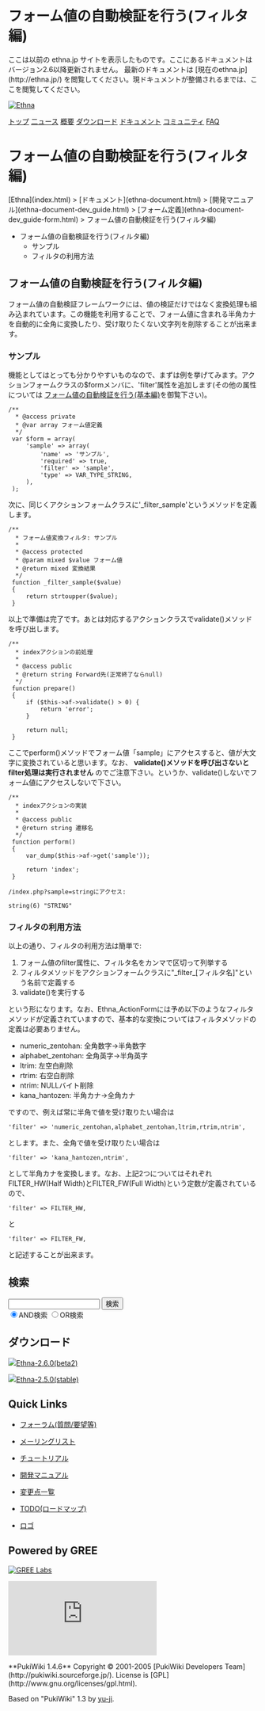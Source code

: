 # フォーム値の自動検証を行う(フィルタ編)
 <link rel="stylesheet" href="skin/ethna/ethna.css" title="ethna" type="text/css" charset="utf-8">

 <link rel="alternate" type="application/rss+xml" title="RSS" href="cmd=rss.html">

 <script type="text/javascript" src="skin/trackback.js"></script>

</head>
ここは以前の ethna.jp サイトを表示したものです。ここにあるドキュメントはバージョン2.6以降更新されません。  
最新のドキュメントは [現在のethna.jp](http://ethna.jp/) を閲覧してください。現ドキュメントが整備されるまでは、ここを閲覧してください。

<!-- ??BEGIN id:wrapper --><!-- ?? Navigator ?? ======================================================= -->

[![Ethna](image/navlogo.gif)](/)

[トップ](ethna.html "ethna (11d)") [二ュース](ethna-news.html "ethna-news (11d)") [概要](ethna-about.html "ethna-about (11d)") [ダウンロード](ethna-download.html "ethna-download (25d)") [ドキュメント](ethna-document.html "ethna-document (884d)") [コミュニティ](ethna-community.html "ethna-community (619d)") [FAQ](ethna-document-faq.html "ethna-document-faq (1240d)")

<!-- ?? Header ?? ========================================================== -->

# フォーム値の自動検証を行う(フィルタ編) 

<!-- ?? Content ?? ========================================================= -->
<!-- ??BEGIN id:main -->
<!-- ??BEGIN id:wrap_content -->
<!-- ??BEGIN id:content -->
<!-- ??BEGIN id:page_navigator -->
<!-- ??END id:PageNavigator -->
<!-- ??BEGIN id:body --> [Ethna](index.html) > [ドキュメント](ethna-document.html) > [開発マニュアル](ethna-document-dev_guide.html) > [フォーム定義](ethna-document-dev_guide-form.html) > フォーム値の自動検証を行う(フィルタ編) 

- フォーム値の自動検証を行う(フィルタ編) 
  - サンプル 
  - フィルタの利用方法 

## フォーム値の自動検証を行う(フィルタ編) [](ethna-document-dev_guide-form-filter.html#mc7f24c8 "mc7f24c8")

フォーム値の自動検証フレームワークには、値の検証だけではなく変換処理も組み込まれています。この機能を利用することで、フォーム値に含まれる半角カナを自動的に全角に変換したり、受け取りたくない文字列を削除することが出来ます。

### サンプル [](ethna-document-dev_guide-form-filter.html#ncfc34c3 "ncfc34c3")

機能としてはとっても分かりやすいものなので、まずは例を挙げてみます。アクションフォームクラスの$formメンバに、'filter'属性を追加します(その他の属性については [フォーム値の自動検証を行う(基本編)](ethna-document-dev_guide-form-validate.html "ethna-document-dev\_guide-form-validate (737d)")を御覧下さい)。

    /**
      * @access private
      * @var array フォーム値定義
      */
     var $form = array(
         'sample' => array(
             'name' => 'サンプル',
             'required' => true,
             'filter' => 'sample',
             'type' => VAR_TYPE_STRING,
         ),
     );

次に、同じくアクションフォームクラスに'\_filter\_sample'というメソッドを定義します。

    /**
      * フォーム値変換フィルタ: サンプル
      *
      * @access protected
      * @param mixed $value フォーム値
      * @return mixed 変換結果
      */
     function _filter_sample($value)
     {
         return strtoupper($value);
     }

以上で準備は完了です。あとは対応するアクションクラスでvalidate()メソッドを呼び出します。

    /**
      * indexアクションの前処理
      *
      * @access public
      * @return string Forward先(正常終了ならnull)
      */
     function prepare()
     {
         if ($this->af->validate() > 0) {
             return 'error';
         }
     
         return null;
     }

ここでperform()メソッドでフォーム値「sample」にアクセスすると、値が大文字に変換されていると思います。なお、 **validate()メソッドを呼び出さないとfilter処理は実行されません** のでご注意下さい。というか、validate()しないでフォーム値にアクセスしないで下さい。

    /**
      * indexアクションの実装
      *
      * @access public
      * @return string 遷移名
      */
     function perform()
     {
         var_dump($this->af->get('sample'));
     
         return 'index';
     }

    /index.php?sample=stringにアクセス:
    
    string(6) "STRING"

### フィルタの利用方法 [](ethna-document-dev_guide-form-filter.html#p2b7fbd1 "p2b7fbd1")

以上の通り、フィルタの利用方法は簡単で:

1. フォーム値のfilter属性に、フィルタ名をカンマで区切って列挙する
2. フィルタメソッドをアクションフォームクラスに"\_filter\_[フィルタ名]"という名前で定義する
3. validate()を実行する

という形になります。なお、Ethna\_ActionFormには予め以下のようなフィルタメソッドが定義されていますので、基本的な変換についてはフィルタメソッドの定義は必要ありません。

- numeric\_zentohan: 全角数字→半角数字
- alphabet\_zentohan: 全角英字→半角英字
- ltrim: 左空白削除
- rtrim: 右空白削除
- ntrim: NULLバイト削除
- kana\_hantozen: 半角カナ→全角カナ

ですので、例えば常に半角で値を受け取りたい場合は

    'filter' => 'numeric_zentohan,alphabet_zentohan,ltrim,rtrim,ntrim',

とします。また、全角で値を受け取りたい場合は

    'filter' => 'kana_hantozen,ntrim',

として半角カナを変換します。なお、上記2つについてはそれぞれFILTER\_HW(Half Width)とFILTER\_FW(Full Width)という定数が定義されているので、

    'filter' => FILTER_HW,

と

    'filter' => FILTER_FW,

と記述することが出来ます。

<!-- ??END id:body -->
<!-- ??BEGIN id:summary --><!-- ??END id:note -->
<!-- ??BEGIN id:trackback -->
<!-- ?? END id:trackback --><!-- ?? END id:attach -->
<!-- ?? END id:summary -->
<!-- ??END id:content -->
<!-- ?? END id:wrap_content --><!-- ??sidebar?? ========================================================== -->
<!-- ??BEGIN id:wrap_sidebar -->

<!-- ??BEGIN id:search_form -->

## 検索

<form action="http://ethna.jp/index.php?cmd=search" method="post">
            <input type="hidden" name="encode_hint" value="??">
            <input type="text" name="word" value="" size="20">
            <input type="submit" value="検索"><br>
            <input type="radio" name="type" value="AND" checked id="and_search"><label for="and_search">AND検索</label>
            <input type="radio" name="type" value="OR" id="or_search"><label for="or_search">OR検索</label>
    </form>

<!-- END id:search_form -->
<!-- ??BEGIN id:download_link -->

## ダウンロード

[![](image/minilogo.gif)Ethna-2.6.0(beta2)](ethna-download.html)

[![](image/minilogo.gif)Ethna-2.5.0(stable)](ethna-download.html)

<!-- END id:download_link -->
<!-- ??BEGIN id:download_link -->

## Quick Links

- [フォーラム(質問/要望等)](ethna-community-forum.html)
- [メーリングリスト](http://ml.ethna.jp/mailman/listinfo/users)

- [チュートリアル](ethna-document-tutorial.html)
- [開発マニュアル](ethna-document-dev_guide.html)
- [変更点一覧](ethna-document-changes.html)

- [TODO(ロードマップ)](TODO.html)
- [ロゴ](ethna-logo.html)

<!-- END id:download_link -->
<!-- ??BEGIN id:search_form -->

## Powered by GREE

 [![GREE Labs](http://labs.gree.jp/image/greelabs_logo.gif)](http://labs.gree.jp/)

<!-- END id:search_form -->
 [![SourceForge.jp](http://sourceforge.jp/sflogo.php?group_id=1343)](http://sourceforge.jp/)

<!-- ??END id:sidebar -->
<!-- ??END id:wrap_sidebar -->
<!-- ??END id:main --><!-- ?? Footer ?? ========================================================== -->
<!-- ??BEGIN id:footer -->
<!-- ??BEGIN id:copyright --> **PukiWiki 1.4.6** Copyright © 2001-2005 [PukiWiki Developers Team](http://pukiwiki.sourceforge.jp/). License is [GPL](http://www.gnu.org/licenses/gpl.html).  
 Based on "PukiWiki" 1.3 by [yu-ji](http://factage.com/yu-ji/).
<!-- ??END id:copyright -->
<!-- ??END id:footer --><!-- ?? END ?? ============================================================= -->
<!-- ??END id:wrapper -->

